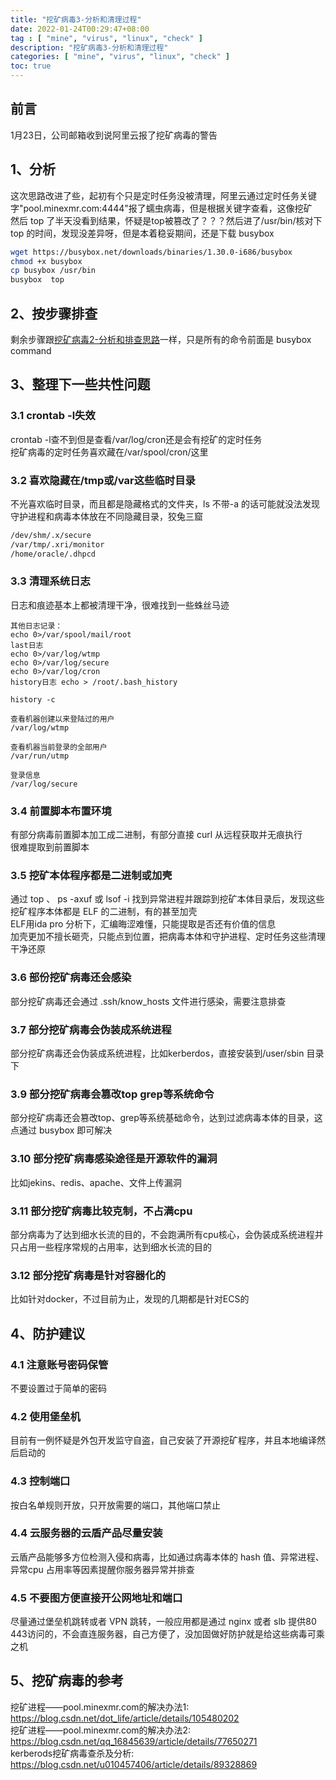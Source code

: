 ```yaml
---
title: "挖矿病毒3-分析和清理过程"
date: 2022-01-24T00:29:47+08:00
tag : [ "mine", "virus", "linux", "check" ]
description: "挖矿病毒3-分析和清理过程"
categories: [ "mine", "virus", "linux", "check" ]
toc: true
---
```


## 前言
1月23日，公司邮箱收到说阿里云报了挖矿病毒的警告  

## 1、分析
这次思路改进了些，起初有个只是定时任务没被清理，阿里云通过定时任务关键字"pool.minexmr.com:4444"报了蠕虫病毒，但是根据关键字查看，这像挖矿  
然后 top 了半天没看到结果，怀疑是top被篡改了？？？然后进了/usr/bin/核对下 top 的时间，发现没差异呀，但是本着稳妥期间，还是下载 busybox
```bash
wget https://busybox.net/downloads/binaries/1.30.0-i686/busybox 
chmod +x busybox
cp busybox /usr/bin 
busybox  top
```

## 2、按步骤排查
剩余步骤跟[挖矿病毒2-分析和排查思路](/post/2021-01-28-miner_virus_2)一样，只是所有的命令前面是 busybox command

## 3、整理下一些共性问题
### 3.1 crontab -l失效
crontab -l查不到但是查看/var/log/cron还是会有挖矿的定时任务  
挖矿病毒的定时任务喜欢藏在/var/spool/cron/这里

### 3.2 喜欢隐藏在/tmp或/var这些临时目录
不光喜欢临时目录，而且都是隐藏格式的文件夹，ls 不带-a 的话可能就没法发现  
守护进程和病毒本体放在不同隐藏目录，狡兔三窟
```bash
/dev/shm/.x/secure
/var/tmp/.xri/monitor
/home/oracle/.dhpcd
```

### 3.3 清理系统日志
日志和痕迹基本上都被清理干净，很难找到一些蛛丝马迹
```
其他日志记录：
echo 0>/var/spool/mail/root
last日志
echo 0>/var/log/wtmp
echo 0>/var/log/secure
echo 0>/var/log/cron
history日志 echo > /root/.bash_history

history -c

查看机器创建以来登陆过的用户
/var/log/wtmp

查看机器当前登录的全部用户
/var/run/utmp

登录信息
/var/log/secure
```

### 3.4 前置脚本布置环境
有部分病毒前置脚本加工成二进制，有部分直接 curl 从远程获取并无痕执行  
很难提取到前置脚本

### 3.5 挖矿本体程序都是二进制或加壳
通过 top 、 ps -axuf 或 lsof -i 找到异常进程并跟踪到挖矿本体目录后，发现这些挖矿程序本体都是 ELF 的二进制，有的甚至加壳  
ELF用ida pro 分析下，汇编晦涩难懂，只能提取是否还有价值的信息  
加壳更加不擅长砸壳，只能点到位置，把病毒本体和守护进程、定时任务这些清理干净还原

### 3.6 部份挖矿病毒还会感染
部分挖矿病毒还会通过 .ssh/know_hosts 文件进行感染，需要注意排查

### 3.7 部分挖矿病毒会伪装成系统进程
部分挖矿病毒还会伪装成系统进程，比如kerberdos，直接安装到/user/sbin 目录下

### 3.9 部分挖矿病毒会篡改top grep等系统命令
部分挖矿病毒还会篡改top、grep等系统基础命令，达到过滤病毒本体的目录，这点通过 busybox 即可解决

### 3.10 部分挖矿病毒感染途径是开源软件的漏洞
比如jekins、redis、apache、文件上传漏洞

### 3.11 部分挖矿病毒比较克制，不占满cpu
部分病毒为了达到细水长流的目的，不会跑满所有cpu核心，会伪装成系统进程并只占用一些程序常规的占用率，达到细水长流的目的

### 3.12 部分挖矿病毒是针对容器化的
比如针对docker，不过目前为止，发现的几期都是针对ECS的

## 4、防护建议
### 4.1 注意账号密码保管
不要设置过于简单的密码

### 4.2 使用堡垒机
目前有一例怀疑是外包开发监守自盗，自己安装了开源挖矿程序，并且本地编译然后启动的

### 4.3 控制端口
按白名单规则开放，只开放需要的端口，其他端口禁止

### 4.4 云服务器的云盾产品尽量安装
云盾产品能够多方位检测入侵和病毒，比如通过病毒本体的 hash 值、异常进程、异常cpu 占用率等因素提醒你服务器异常并排查

### 4.5 不要图方便直接开公网地址和端口
尽量通过堡垒机跳转或者 VPN 跳转，一般应用都是通过 nginx 或者 slb 提供80 443访问的，不会直连服务器，自己方便了，没加固做好防护就是给这些病毒可乘之机

## 5、挖矿病毒的参考
挖矿进程——pool.minexmr.com的解决办法1: https://blog.csdn.net/dot_life/article/details/105480202  
挖矿进程——pool.minexmr.com的解决办法2: https://blog.csdn.net/qq_16845639/article/details/77650271  
kerberods挖矿病毒查杀及分析: https://blog.csdn.net/u010457406/article/details/89328869